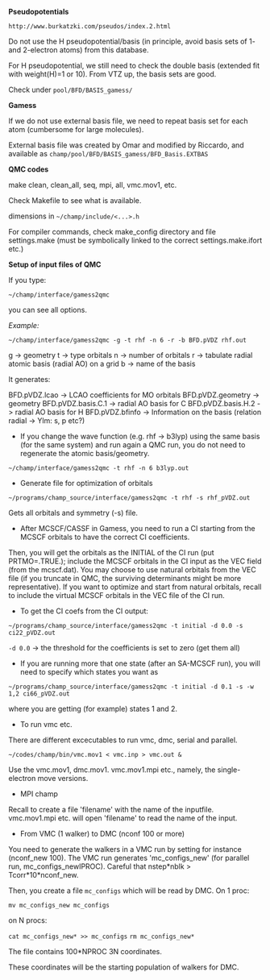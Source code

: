 **Pseudopotentials**

`http://www.burkatzki.com/pseudos/index.2.html`

Do not use the H pseudopotential/basis (in principle, avoid basis sets of 1- and 2-electron atoms) from this database.

For H pseudopotential, we still need to check the double basis (extended fit with weight(H)=1 or 10). From VTZ up, the basis sets are good.

Check under `pool/BFD/BASIS_gamess/`

**Gamess**

If we do not use external basis file, we need to repeat basis set for each atom (cumbersome for large molecules).

External basis file was created by Omar and modified by Riccardo, and available as `champ/pool/BFD/BASIS_gamess/BFD_Basis.EXTBAS`

**QMC codes**

make clean, clean_all, seq, mpi, all, vmc.mov1, etc.

Check Makefile to see what is available. 

dimensions in `~/champ/include/<...>.h`

For compiler commands, check make_config directory and file settings.make (must be symbolically linked to the correct settings.make.ifort etc.)

**Setup of input files of QMC**

If you type:

`~/champ/interface/gamess2qmc`

you can see all options.

*Example:*

`~/champ/interface/gamess2qmc -g -t rhf -n 6 -r -b BFD.pVDZ rhf.out`

g -> geometry
t -> type orbitals
n -> number of orbitals
r -> tabulate radial atomic basis (radial AO) on a grid
b -> name of the basis

It generates:

BFD.pVDZ.lcao -> LCAO coefficients for MO orbitals
BFD.pVDZ.geometry  -> geometry
BFD.pVDZ.basis.C.1 -> radial AO basis for C
BFD.pVDZ.basis.H.2 -> radial AO basis for H
BFD.pVDZ.bfinfo -> Information on the basis (relation radial -> Ylm: s, p etc?)

* If you change the wave function (e.g. rhf -> b3lyp) using the same 
basis (for the same system) and run again a QMC run, you do not need 
to regenerate the atomic basis/geometry.

`~/champ/interface/gamess2qmc -t rhf -n 6 b3lyp.out`

* Generate file for optimization of orbitals

`~/programs/champ_source/interface/gamess2qmc -t rhf -s rhf_pVDZ.out`

Gets all orbitals and symmetry (-s) file.

* After MCSCF/CASSF in Gamess, you need to run a CI starting from the MCSCF orbitals
to have the correct CI coefficients.

Then, you will get the orbitals as the INITIAL of the CI run (put PRTMO=.TRUE.);
include the MCSCF orbitals in the CI input as the VEC field (from the mcscf.dat).
You may choose to use natural orbitals from the VEC file (if you truncate in 
QMC, the surviving determinants might be more representative). If you want to
optimize and start from natural orbitals, recall to include the virtual MCSCF 
orbitals in the VEC file of the CI run.

* To get the CI coefs from the CI output:

`~/programs/champ_source/interface/gamess2qmc -t initial -d 0.0 -s ci22_pVDZ.out`

`-d 0.0` -> the threshold for the coefficients is set to zero (get them all)

* If you are running more that one state (after an SA-MCSCF run), you will need
to specify which states you want as 

`~/programs/champ_source/interface/gamess2qmc -t initial -d 0.1 -s -w 1,2 ci66_pVDZ.out`

where you are getting (for example) states 1 and 2.

* To run vmc etc.

There are different excecutables to run vmc, dmc, serial and parallel.

`~/codes/champ/bin/vmc.mov1 < vmc.inp > vmc.out &`

Use the vmc.mov1, dmc.mov1. vmc.mov1.mpi etc., namely, the single-electron move versions.

* MPI champ

Recall to create a file 'filename' with the name of the inputfile.
vmc.mov1.mpi etc. will open 'filename' to read the name of the input.

* From VMC (1 walker) to DMC (nconf 100 or more)

You need to generate the walkers in a VMC run by setting for instance
(nconf_new 100). The VMC run generates 'mc_configs_new' (for parallel run,
mc_configs_newIPROC). Careful that nstep\*nblk > Tcorr\*10\*nconf_new.

Then, you create a file `mc_configs` which will be read by DMC.
On 1 proc: 

`mv mc_configs_new mc_configs`

on N procs:

`cat mc_configs_new* >> mc_configs`
`rm mc_configs_new*`

The file contains 100\*NPROC 3N coordinates.

These coordinates will be the starting population of walkers for DMC.


